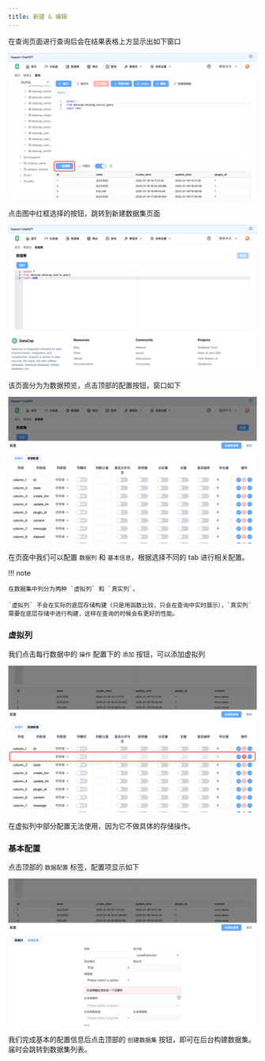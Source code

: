 ```yaml
---
title: 新建 & 编辑
---
```


在查询页面进行查询后会在结果表格上方显示出如下窗口

![img.png](img.png)

点击图中红框选择的按钮，跳转到新建数据集页面

![img_1.png](img_1.png)

该页面分为为数据预览，点击顶部的配置按钮，窗口如下

![img_2.png](img_2.png)

在页面中我们可以配置 `数据列` 和 `基本信息`，根据选择不同的 tab 进行相关配置。

!!! note

    在数据集中列分为两种 `虚拟列` 和 `真实列`。

    `虚拟列` 不会在实际的底层存储构建（只是用函数比较，只会在查询中实时展示），`真实列` 需要在底层存储中进行构建，这样在查询的时候会有更好的性能。

### 虚拟列

我们点击每行数据中的 `操作` 配置下的 `添加` 按钮，可以添加虚拟列

![img_3.png](img_3.png)

在虚拟列中部分配置无法使用，因为它不做具体的存储操作。

### 基本配置

点击顶部的 `数据配置` 标签，配置项显示如下

![img_4.png](img_4.png)

我们完成基本的配置信息后点击顶部的 `创建数据集` 按钮，即可在后台构建数据集。届时会跳转到数据集列表。